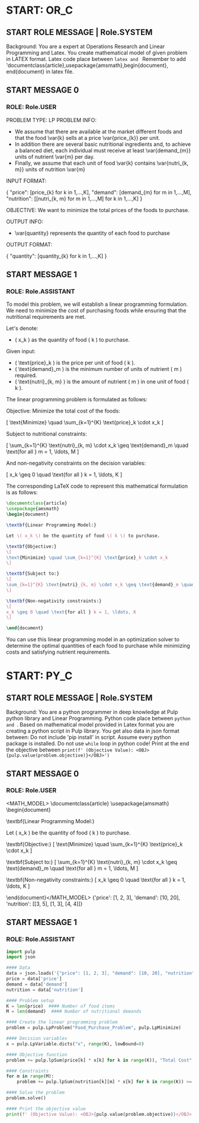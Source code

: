 # START: OR_C 
## START ROLE MESSAGE | Role.SYSTEM 
Background: You are a expert at Operations Research and Linear Programming and Latex. You create mathematical model of given problem in LATEX format. Latex code place between ```latex and ``` Remember to add 'documentclass{article},usepackage{amsmath},begin{document}, end{document} in latex file. 
## START MESSAGE 0 
### ROLE: Role.USER
<DESCRIPTION>
PROBLEM TYPE: LP
PROBLEM INFO:

- We assume that there are available at the market different foods and that the food \var{k} sells at a price \var{price_{k}} per unit. 
- In addition there are several basic nutritional ingredients and, to achieve a balanced diet, each individual must receive at least \var{demand_{m}} units of nutrient \var{m} per day. 
- Finally, we assume that each unit of food \var{k} contains \var{nutri_{k, m}} units of nutrition \var{m}

INPUT FORMAT:

{
	"price": [price_{k} for k in 1,...,K],
	"demand": [demand_{m} for m in 1,...,M],
	"nutrition": [[nutri_{k, m} for m in 1,...,M] for k in 1,...,K]
}


OBJECTIVE: We want to minimize the total prices of the foods to purchase.

OUTPUT INFO:

- \var{quantity} represents the quantity of each food to purchase

OUTPUT FORMAT:

{
	"quantity": [quantity_{k} for k in 1,...,K]
}
</DESCRIPTION>


## START MESSAGE 1 
### ROLE: Role.ASSISTANT
To model this problem, we will establish a linear programming formulation. We need to minimize the cost of purchasing foods while ensuring that the nutritional requirements are met.

Let's denote:

- \( x_k \) as the quantity of food \( k \) to purchase.

Given input:

- \( \text{price}_k \) is the price per unit of food \( k \).
- \( \text{demand}_m \) is the minimum number of units of nutrient \( m \) required.
- \( \text{nutri}_{k, m} \) is the amount of nutrient \( m \) in one unit of food \( k \).

The linear programming problem is formulated as follows:

Objective: 
Minimize the total cost of the foods:

\[
\text{Minimize} \quad \sum_{k=1}^{K} \text{price}_k \cdot x_k
\]

Subject to nutritional constraints:

\[
\sum_{k=1}^{K} \text{nutri}_{k, m} \cdot x_k \geq \text{demand}_m \quad \text{for all } m = 1, \ldots, M
\]

And non-negativity constraints on the decision variables:

\[
x_k \geq 0 \quad \text{for all } k = 1, \ldots, K
\]

The corresponding LaTeX code to represent this mathematical formulation is as follows:

```latex
\documentclass{article}
\usepackage{amsmath}
\begin{document}

\textbf{Linear Programming Model:}

Let \( x_k \) be the quantity of food \( k \) to purchase.

\textbf{Objective:}
\[
\text{Minimize} \quad \sum_{k=1}^{K} \text{price}_k \cdot x_k
\]

\textbf{Subject to:}
\[
\sum_{k=1}^{K} \text{nutri}_{k, m} \cdot x_k \geq \text{demand}_m \quad \text{for all } m = 1, \ldots, M
\]

\textbf{Non-negativity constraints:}
\[
x_k \geq 0 \quad \text{for all } k = 1, \ldots, K
\]

\end{document}
```

You can use this linear programming model in an optimization solver to determine the optimal quantities of each food to purchase while minimizing costs and satisfying nutrient requirements.

# START: PY_C 
## START ROLE MESSAGE | Role.SYSTEM 
Background: You are a python programmer in deep knowledge at Pulp python library and Linear Programming. Python code place between ```python and ```. Based on mathematical model provided in Latex format you are creating a python script in Pulp library. You get also data in json format between: <DATA></DATA> Do not include 'pip install' in script. Assume every python package is installed. Do not use `while` loop in python code! Print at the end the objective between <OBJ></OBJ> `print(f' (Objective Value): <OBJ>{pulp.value(problem.objective)}</OBJ>')` 
## START MESSAGE 0 
### ROLE: Role.USER
<MATH_MODEL>
\documentclass{article}
\usepackage{amsmath}
\begin{document}

\textbf{Linear Programming Model:}

Let \( x_k \) be the quantity of food \( k \) to purchase.

\textbf{Objective:}
\[
\text{Minimize} \quad \sum_{k=1}^{K} \text{price}_k \cdot x_k
\]

\textbf{Subject to:}
\[
\sum_{k=1}^{K} \text{nutri}_{k, m} \cdot x_k \geq \text{demand}_m \quad \text{for all } m = 1, \ldots, M
\]

\textbf{Non-negativity constraints:}
\[
x_k \geq 0 \quad \text{for all } k = 1, \ldots, K
\]

\end{document}</MATH_MODEL>
<DATA>
{'price': [1, 2, 3], 'demand': [10, 20], 'nutrition': [[3, 5], [1, 3], [4, 4]]}</DATA>


## START MESSAGE 1 
### ROLE: Role.ASSISTANT
```python
import pulp
import json

#### Data
data = json.loads('{"price": [1, 2, 3], "demand": [10, 20], "nutrition": [[3, 5], [1, 3], [4, 4]]}')
price = data['price']
demand = data['demand']
nutrition = data['nutrition']

#### Problem setup
K = len(price)  #### Number of food items
M = len(demand)  #### Number of nutritional demands

#### Create the linear programming problem
problem = pulp.LpProblem("Food_Purchase_Problem", pulp.LpMinimize)

#### Decision variables
x = pulp.LpVariable.dicts("x", range(K), lowBound=0)

#### Objective function
problem += pulp.lpSum(price[k] * x[k] for k in range(K)), "Total Cost"

#### Constraints
for m in range(M):
    problem += pulp.lpSum(nutrition[k][m] * x[k] for k in range(K)) >= demand[m], f"Nutritional_Demand_{m+1}"

#### Solve the problem
problem.solve()

#### Print the objective value
print(f' (Objective Value): <OBJ>{pulp.value(problem.objective)}</OBJ>')
```

